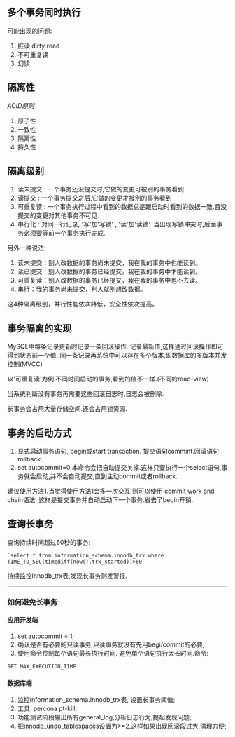 

## 多个事务同时执行

可能出现的问题: 
1. 脏读 dirty read
2. 不可重复读
3. 幻读


## 隔离性

*ACID原则*
1. 原子性
2. 一致性
3. 隔离性
4. 持久性

## 隔离级别

1. 读未提交 : 一个事务还没提交时,它做的变更可被别的事务看到
2. 读提交 :  一个事务提交之后,它做的变更才被别的事务看到
3. 可重复读 : 一个事务执行过程中看到的数据总是跟启动时看到的数据一致.且没提交的变更对其他事务不可见.
4. 串行化 : 对同一行记录, '写'加'写锁' ,  '读'加'读锁'. 当出现写锁冲突时,后面事务必须要等前一个事务执行完成.

另外一种说法:

1. 读未提交：别人改数据的事务尚未提交，我在我的事务中也能读到。
2. 读已提交：别人改数据的事务已经提交，我在我的事务中才能读到。
3. 可重复读：别人改数据的事务已经提交，我在我的事务中也不去读。
4. 串行：我的事务尚未提交，别人就别想改数据。

这4种隔离级别，并行性能依次降低，安全性依次提高。


## 事务隔离的实现

MySQL中每条记录更新时记录一条回滚操作. 记录最新值,这样通过回滚操作即可得到状态前一个值. 同一条记录再系统中可以存在多个版本,即数据库的多版本并发控制(MVCC)

以'可重复读'为例
不同时间启动的事务,看到的值不一样.(不同的read-view)

当系统判断没有事务再需要这些回滚日志时,日志会被删除.

长事务会占用大量存储空间.还会占用锁资源.

## 事务的启动方式

1. 显式启动事务语句, begin或start transaction. 提交语句commint.回滚语句rollback.
2. set autocommit=0,本命令会把自动提交关掉.这样只要执行一个select语句,事务就会启动,并不会自动提交,直到主动commit或者rollback.

建议使用方法1.当觉得使用方法1会多一次交互,则可以使用 commit work and chain语法. 这样是提交事务并自动启动下一个事务.省去了begin开销. 

## 查询长事务

查询持续时间超过60秒的事务:

    `select * from information_schema.innodb_trx where TIME_TO_SEC(timediff(now(),trx_started))>60`

持续监控Innodb_trx表,发现长事务则发警报.



---

### 如何避免长事务

#### 应用开发端

1. set autocommit = 1;
2. 确认是否有必要的只读事务;只读事务就没有先用begi/commit的必要;
3. 使用命令控制每个语句最长执行时间. 避免单个语句执行太长时间.命令:
```
SET MAX_EXECUTION_TIME
```

#### 数据库端

1. 监控information_schema.Innodb_trx表, 设置长事务阈值;
2. 工具: percona pt-kill;
3. 功能测试阶段输出所有general_log,分析日志行为,提起发现问题;
4. 把innodb_undo_tablespaces设置为>=2,这样如果出现回滚段过大,清理方便;
   
